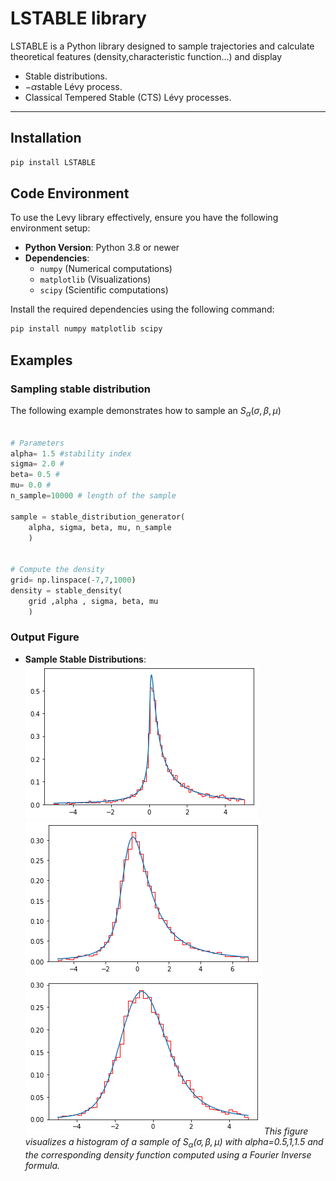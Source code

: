 # LSTABLE library

LSTABLE is a Python library designed to sample trajectories and calculate theoretical features (density,characteristic function...) and display
- Stable distributions.
- $-\alpha$stable Lévy process.
- Classical Tempered Stable (CTS) Lévy processes.

---

## Installation

```bash
pip install LSTABLE

```


## Code Environment

To use the Levy library effectively, ensure you have the following environment setup:

- **Python Version**: Python 3.8 or newer
- **Dependencies**:
  - `numpy` (Numerical computations)
  - `matplotlib` (Visualizations)
  - `scipy` (Scientific computations)

Install the required dependencies using the following command:

```bash
pip install numpy matplotlib scipy
```

## Examples

### Sampling stable distribution

The following example demonstrates how to sample an $S_\alpha(\sigma,\beta,\mu)$

```python

# Parameters
alpha= 1.5 #stability index
sigma= 2.0 #
beta= 0.5 #
mu= 0.0 # 
n_sample=10000 # length of the sample

sample = stable_distribution_generator(
	alpha, sigma, beta, mu, n_sample
	)


# Compute the density
grid= np.linspace(-7,7,1000)
density = stable_density(
	grid ,alpha , sigma, beta, mu
	)
```

### Output Figure

- **Sample Stable Distributions**:  
  ![Example](./figures/stable_hist_density_alpha05.png)
  ![Example](./figures/stable_hist_density_alpha1.png)
  ![Example](./figures/stable_hist_density_alpha15.png)
  *This figure visualizes a histogram of a sample of $S_\alpha(\sigma,\beta,\mu)$ with alpha=0.5,1,1.5 and the corresponding density function computed using a Fourier Inverse formula.*



